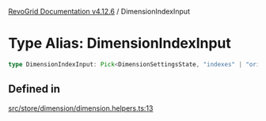 [RevoGrid Documentation v4.12.6](README.md) / DimensionIndexInput

# Type Alias: DimensionIndexInput

```ts
type DimensionIndexInput: Pick<DimensionSettingsState, "indexes" | "originItemSize" | "indexToItem">;
```

## Defined in

[src/store/dimension/dimension.helpers.ts:13](https://github.com/revolist/revogrid/blob/293c9e1b6198b802a0690dc2e0b9faebd722e77f/src/store/dimension/dimension.helpers.ts#L13)
